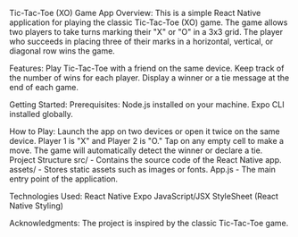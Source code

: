 Tic-Tac-Toe (XO) Game App
Overview:
This is a simple React Native application for playing the classic Tic-Tac-Toe (XO) game. The game allows two players to take turns marking their "X" or "O" in a 3x3 grid. The player who succeeds in placing three of their marks in a horizontal, vertical, or diagonal row wins the game.

Features:
Play Tic-Tac-Toe with a friend on the same device.
Keep track of the number of wins for each player.
Display a winner or a tie message at the end of each game.

Getting Started:
Prerequisites:
Node.js installed on your machine.
Expo CLI installed globally.

How to Play:
Launch the app on two devices or open it twice on the same device.
Player 1 is "X" and Player 2 is "O."
Tap on any empty cell to make a move.
The game will automatically detect the winner or declare a tie.
Project Structure
src/ - Contains the source code of the React Native app.
assets/ - Stores static assets such as images or fonts.
App.js - The main entry point of the application.

Technologies Used:
React Native
Expo
JavaScript/JSX
StyleSheet (React Native Styling)

Acknowledgments:
The project is inspired by the classic Tic-Tac-Toe game.
